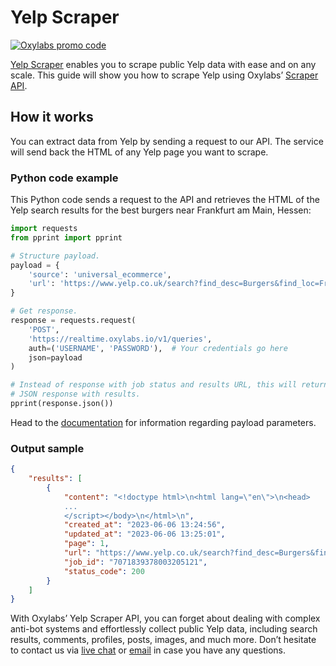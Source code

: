 # Yelp Scraper
[![Oxylabs promo code](https://user-images.githubusercontent.com/129506779/250792357-8289e25e-9c36-4dc0-a5e2-2706db797bb5.png)](https://oxylabs.go2cloud.org/aff_c?offer_id=7&aff_id=877&url_id=112)


[<u>Yelp Scraper</u>](https://oxylabs.io/products/scraper-api/web/yelp)
enables you to scrape public Yelp data with ease and on any scale. This
guide will show you how to scrape Yelp using Oxylabs’ [<u>Scraper
API</u>](https://oxylabs.io/products/scraper-api).

## How it works

You can extract data from Yelp by sending a request to our API. The
service will send back the HTML of any Yelp page you want to scrape.

### Python code example

This Python code sends a request to the API and retrieves the HTML of
the Yelp search results for the best burgers near Frankfurt am Main,
Hessen:

```python
import requests
from pprint import pprint

# Structure payload.
payload = {
    'source': 'universal_ecommerce',
    'url': 'https://www.yelp.co.uk/search?find_desc=Burgers&find_loc=Frankfurt,%20Hessen,%20Germany'
}

# Get response.
response = requests.request(
    'POST',
    'https://realtime.oxylabs.io/v1/queries',
    auth=('USERNAME', 'PASSWORD'),  # Your credentials go here
    json=payload
)

# Instead of response with job status and results URL, this will return the
# JSON response with results.
pprint(response.json())
```

Head to the
[<u>documentation</u>](https://developers.oxylabs.io/scraper-apis/web-scraper-api)
for information regarding payload parameters.

### Output sample
```json
{
    "results": [
        {
            "content": "<!doctype html>\n<html lang=\"en\">\n<head>
            ... 
            </script></body>\n</html>\n",
            "created_at": "2023-06-06 13:24:56",
            "updated_at": "2023-06-06 13:25:01",
            "page": 1,
            "url": "https://www.yelp.co.uk/search?find_desc=Burgers&find_loc=Frankfurt,%20Hessen,%20Germany",
            "job_id": "7071839378003205121",
            "status_code": 200
        }
    ]
}
```
With Oxylabs’ Yelp Scraper API, you can forget about dealing with
complex anti-bot systems and effortlessly collect public Yelp data,
including search results, comments, profiles, posts, images, and much
more. Don’t hesitate to contact us via [<u>live
chat</u>](https://oxylabs.io/) or
[<u>email</u>](mailto:support@oxylabs.io) in case you have any
questions.
